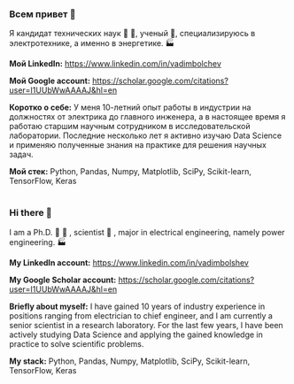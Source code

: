 ### Всем привет 👋

Я кандидат технических наук :triangular_ruler: :notebook:, ученый :microscope:, специализируюсь в электротехнике, а именно в энергетике. :factory:

**Мой LinkedIn:** https://www.linkedin.com/in/vadimbolchev

**Мой Google account:** https://scholar.google.com/citations?user=I1UUbWwAAAAJ&hl=en

**Коротко о себе:**
У меня 10-летний опыт работы в индустрии на должностях от электрика до главного инженера, а в настоящее время я работаю старшим научным сотрудником в исследовательской лаборатории. Последние несколько лет я активно изучаю Data Science и применяю полученные знания на практике для решения научных задач.

**Мой стек:**
Python, Pandas, Numpy, Matplotlib, SciPy, Scikit-learn, TensorFlow, Keras

#
### Hi there 👋

I am a Ph.D. :triangular_ruler: :notebook: , scientist :microscope: , major in electrical engineering, namely power engineering. :factory:

**My  LinkedIn account:** https://www.linkedin.com/in/vadimbolshev

**My Google Scholar account:** https://scholar.google.com/citations?user=I1UUbWwAAAAJ&hl=en

**Briefly about myself:**
I have gained 10 years of industry experience in positions ranging from electrician to chief engineer, and I am currently a senior scientist in a research laboratory. For the last few years, I have been actively studying Data Science and applying the gained knowledge in practice to solve scientific problems.

**My stack:**
Python, Pandas, Numpy, Matplotlib, SciPy, Scikit-learn, TensorFlow, Keras
